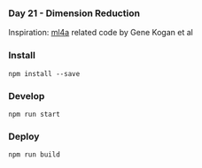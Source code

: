 ### Day 21 - Dimension Reduction

Inspiration: [ml4a](https://github.com/ml4a) related code by Gene Kogan et al
### Install
`npm install --save`

### Develop
`npm run start`

### Deploy
`npm run build`
